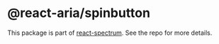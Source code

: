 # @react-aria/spinbutton

This package is part of [react-spectrum](https://github.com/adobe/react-spectrum). See the repo for more details.
